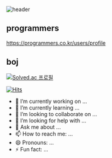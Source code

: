 ![header](https://capsule-render.vercel.app/api?type=wave&color=auto&text=capsule%20render)

 ## programmers 
 https://programmers.co.kr/users/profile
 
 ## boj 
 
[![Solved.ac 프로필](http://mazassumnida.wtf/api/v2/generate_badge?boj=junwon1131)](https://solved.ac/junwon1131)

[![Hits](https://hits.seeyoufarm.com/api/count/incr/badge.svg?url=https%3A%2F%2Fgithub.com%2Fhaesoo9410&count_bg=%23EB8B10&title_bg=%23684327&icon=&icon_color=%23E7E7E7&title=VISIT&edge_flat=false)](https://github.com/junwon1131)

 
 
- 🔭 I’m currently working on ...
- 🌱 I’m currently learning ...
- 👯 I’m looking to collaborate on ...
- 🤔 I’m looking for help with ...
- 💬 Ask me about ...
- 📫 How to reach me: ...
- 😄 Pronouns: ...
- ⚡ Fun fact: ...
 
